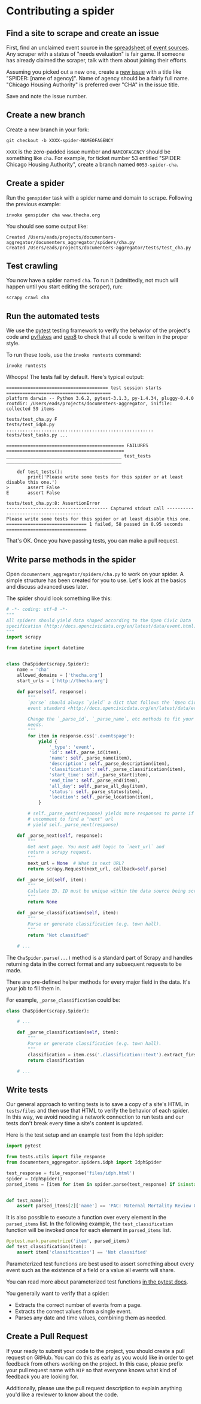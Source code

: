 # Contributing a spider

## Find a site to scrape and create an issue

First, find an unclaimed event source in the [spreadsheet of event sources](https://docs.google.com/spreadsheets/d/1L1lbWj89wt8b2DIZhjxERJ5FCAWPDWd0nMibtc01sZk/edit#gid=0). Any scraper with a status of "needs evaluation" is fair game. If someone has already claimed the scraper, talk with them about joining their efforts.

Assuming you picked out a new one, create a [new issue](https://github.com/City-Bureau/documenters-aggregator/issues/new) with a title like "SPIDER: [name of agency]". Name of agency should be a fairly full name. "Chicago Housing Authority" is preferred over "CHA" in the issue title.

Save and note the issue number.

## Create a new branch

Create a new branch in your fork:

```
git checkout -b XXXX-spider-NAMEOFAGENCY
```

`XXXX` is the zero-padded issue number and `NAMEOFAGENCY` should be something like `cha`. For example, for ticket number 53 entitled "SPIDER: Chicago Housing Authority", create a branch named `0053-spider-cha`.

## Create a spider

Run the `genspider` task with a spider name and domain to scrape. Following the previous example:

```
invoke genspider cha www.thecha.org
```

You should see some output like:

```
Created /Users/eads/projects/documenters-aggregator/documenters_aggregator/spiders/cha.py
Created /Users/eads/projects/documenters-aggregator/tests/test_cha.py
```

## Test crawling

You now have a spider named `cha`. To run it (admittedly, not much will happen until you start editing the scraper), run:

```
scrapy crawl cha
```

## Run the automated tests

We use the [pytest](https://docs.pytest.org/en/latest/) testing framework to
verify the behavior of the project's code and 
[pyflakes](https://docs.pytest.org/en/latest/) and [pep8](https://pypi.python.org/pypi/pep8) to
check that all code is written in the proper style.

To run these tools, use the `invoke runtests` command:

```
invoke runtests
```

Whoops! The tests fail by default. Here's typical output:

```
====================================== test session starts =======================================
platform darwin -- Python 3.6.2, pytest-3.1.3, py-1.4.34, pluggy-0.4.0
rootdir: /Users/eads/projects/documenters-aggregator, inifile:
collected 59 items

tests/test_cha.py F
tests/test_idph.py .......................................................
tests/test_tasks.py ...

============================================ FAILURES ============================================
___________________________________________ test_tests ___________________________________________

    def test_tests():
        print('Please write some tests for this spider or at least disable this one.')
>       assert False
E       assert False

tests/test_cha.py:8: AssertionError
-------------------------------------- Captured stdout call --------------------------------------
Please write some tests for this spider or at least disable this one.
============================== 1 failed, 58 passed in 0.95 seconds ==============================
```

That's OK. Once you have passing tests, you can make a pull request.

## Write parse methods in the spider

Open `documenters_aggregator/spiders/cha.py` to work on your spider. A simple structure has been
created for you to use. Let's look at the basics and discuss advanced uses later.

The spider should look something like this:

```python
# -*- coding: utf-8 -*-
"""
All spiders should yield data shaped according to the Open Civic Data
specification (http://docs.opencivicdata.org/en/latest/data/event.html).
"""
import scrapy

from datetime import datetime


class ChaSpider(scrapy.Spider):
    name = 'cha'
    allowed_domains = ['thecha.org']
    start_urls = ['http://thecha.org']

    def parse(self, response):
        """
        `parse` should always `yield` a dict that follows the `Open Civic Data
        event standard <http://docs.opencivicdata.org/en/latest/data/event.html>`_.

        Change the `_parse_id`, `_parse_name`, etc methods to fit your scraping
        needs.
        """
        for item in response.css('.eventspage'):
            yield {
                '_type': 'event',
                'id': self._parse_id(item),
                'name': self._parse_name(item),
                'description': self._parse_description(item),
                'classification': self._parse_classification(item),
                'start_time': self._parse_start(item),
                'end_time': self._parse_end(item),
                'all_day': self._parse_all_day(item),
                'status': self._parse_status(item),
                'location': self._parse_location(item),
            }

        # self._parse_next(response) yields more responses to parse if necessary.
        # uncomment to find a "next" url
        # yield self._parse_next(response)

    def _parse_next(self, response):
        """
        Get next page. You must add logic to `next_url` and
        return a scrapy request.
        """
        next_url = None  # What is next URL?
        return scrapy.Request(next_url, callback=self.parse)

    def _parse_id(self, item):
        """
        Calulate ID. ID must be unique within the data source being scraped.
        """
        return None

    def _parse_classification(self, item):
        """
        Parse or generate classification (e.g. town hall).
        """
        return 'Not classified'

    # ...
```

The `ChaSpider.parse(...)` method is a standard part of Scrapy and handles returning data in the correct format and any subsequent requests to be made.

There are pre-defined helper methods for every major field in the data. It's your job to fill them in.

For example, `_parse_classification` could be:

```python
class ChaSpider(scrapy.Spider):

    # ...

    def _parse_classification(self, item):
        """
        Parse or generate classification (e.g. town hall).
        """
        classification = item.css('.classification::text').extract_first()
        return classification

    # ...
```

## Write tests

Our general approach to writing tests is to save a copy of a site's HTML in
`tests/files` and then use that HTML to verify the behavior of each spider. In
this way, we avoid needing a network connection to run tests and our tests
don't break every time a site's content is updated.

Here is the test setup and an example test from the Idph spider:

```python
import pytest

from tests.utils import file_response
from documenters_aggregator.spiders.idph import IdphSpider

test_response = file_response('files/idph.html')
spider = IdphSpider()
parsed_items = [item for item in spider.parse(test_response) if isinstance(item, dict)]


def test_name():
    assert parsed_items[2]['name'] == 'PAC: Maternal Mortality Review Committee Meeting'
```

It is also possible to execute a function over every element in the `parsed_items` list. In the following example, the `test_classification` function will be invoked once for each element in `parsed_items` list.

```python
@pytest.mark.parametrize('item', parsed_items)
def test_classification(item):
    assert item['classification'] == 'Not classified'
```

Parameterized test functions are best used to assert something about every event such as the existence of a field or a value all events will share.

You can read more about parameterized test functions [in the pytest docs](https://docs.pytest.org/en/latest/parametrize.html#pytest-mark-parametrize).

You generally want to verify that a spider:

* Extracts the correct number of events from a page.
* Extracts the correct values from a single event.
* Parses any date and time values, combining them as needed.

## Create a Pull Request

If your ready to submit your code to the project, you should create a pull
request on GitHub. You can do this as early as you would like in order to get
feedback from others working on the project. In this case, please prefix your
pull request name with `WIP` so that everyone knows what kind of feedback you
are looking for.

Additionally, please use the pull request description to explain anything you'd
like a reviewer to know about the code.
